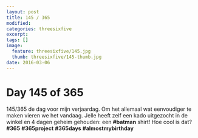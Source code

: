 ```yaml
---
layout: post
title: 145 / 365
modified:
categories: threesixfive
excerpt:
tags: []
image:
  feature: threesixfive/145.jpg
  thumb: threesixfive/145-thumb.jpg
date: 2016-03-06
---
```


# Day 145 of 365

145/365 de dag voor mijn verjaardag. Om het allemaal wat eenvoudiger te maken vieren we het vandaag. Jelle heeft zelf een kado uitgezocht in de winkel en 4 dagen geheim gehouden: een **\#batman** shirt! Hoe cool is dat? **\#365** **\#365project** **\#365days** **\#almostmybirthday**
